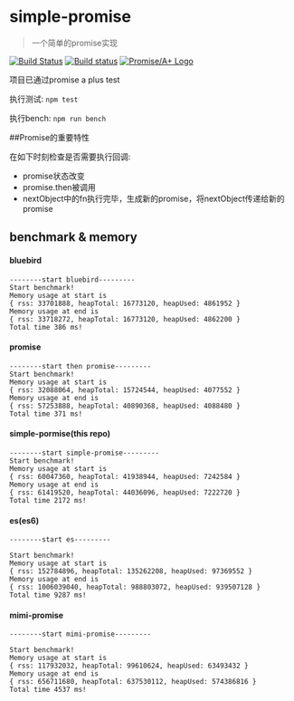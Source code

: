 # simple-promise

>一个简单的promise实现

[![Build Status](https://travis-ci.org/renaesop/simple-promise.svg?branch=master)](https://travis-ci.org/renaesop/simple-promise)
[![Build status](https://ci.appveyor.com/api/projects/status/ikn39wiu3fbh08uy/branch/master?svg=true)](https://ci.appveyor.com/project/renaesop/simple-promise/branch/master)
[![Promise/A+ Logo](https://promisesaplus.com/assets/logo-small.png)](https://promisesaplus.com/)

项目已通过promise a plus test

执行测试: `npm test`

执行bench: `npm run bench`

##Promise的重要特性

在如下时刻检查是否需要执行回调:
- promise状态改变
- promise.then被调用
- nextObject中的fn执行完毕，生成新的promise，将nextObject传递给新的promise

## benchmark & memory

#### bluebird
````
--------start bluebird---------
Start benchmark!
Memory usage at start is
{ rss: 33701888, heapTotal: 16773120, heapUsed: 4861952 }
Memory usage at end is
{ rss: 33718272, heapTotal: 16773120, heapUsed: 4862200 }
Total time 386 ms!
`````

#### promise

````
--------start then promise---------
Start benchmark!
Memory usage at start is
{ rss: 32088064, heapTotal: 15724544, heapUsed: 4077552 }
Memory usage at end is
{ rss: 57253888, heapTotal: 40890368, heapUsed: 4088480 }
Total time 371 ms!
````

#### simple-pormise(this repo)
````
--------start simple-promise---------
Start benchmark!
Memory usage at start is
{ rss: 60047360, heapTotal: 41938944, heapUsed: 7242584 }
Memory usage at end is
{ rss: 61419520, heapTotal: 44036096, heapUsed: 7222720 }
Total time 2172 ms!
````

#### es(es6)
````
--------start es---------

Start benchmark!
Memory usage at start is
{ rss: 152784896, heapTotal: 135262208, heapUsed: 97369552 }
Memory usage at end is
{ rss: 1006039040, heapTotal: 988803072, heapUsed: 939507128 }
Total time 9287 ms!
````

#### mimi-promise
````
--------start mimi-promise---------

Start benchmark!
Memory usage at start is
{ rss: 117932032, heapTotal: 99610624, heapUsed: 63493432 }
Memory usage at end is
{ rss: 656711680, heapTotal: 637530112, heapUsed: 574386816 }
Total time 4537 ms!
````